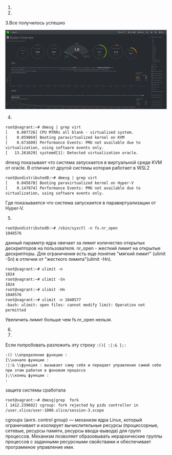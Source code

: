
1.
2.
3.Все получилось успешно

![Settings Window](https://github.com/whitebearumka/devops-netology/blob/main/Screenshot_11.png)

4.
```
root@vagrant:~# dmesg | grep virt
[    0.007726] CPU MTRRs all blank - virtualized system.
[    0.059869] Booting paravirtualized kernel on KVM
[    0.671609] Performance Events: PMU not available due to virtualization, using software events only.
[   13.261629] systemd[1]: Detected virtualization oracle.
```
dmesg показывает что система запускается в виртуальной среде KVM от oracle.
В отличии от другой системы которая работает в WSL2
```
root@undistributed8:~# dmesg | grep virt
[    0.045678] Booting paravirtualized kernel on Hyper-V
[    0.147874] Performance Events: PMU not available due to virtualization, using software events only.
```
Где показывается что система запускается в паравиртуализации от Hyper-V.

5.
```
root@undistributed8:~# /sbin/sysctl -n fs.nr_open
1048576
```
данный параметр ядра овечает за лимит количество открытых дескрипторов на пользователя. nr_open - жесткий лимит на открытые дескрипторы. 
Для ограничения есть еще понятие "мягкий лимит" (ulimit -Sn) в отличии от "жесткого лимита"(ulimit -Hn).
```
root@vagrant:~# ulimit -n
1024
root@vagrant:~# ulimit -Sn
1024
root@vagrant:~# ulimit -Hn
1048576
root@vagrant:~# ulimit -n 1048577
-bash: ulimit: open files: cannot modify limit: Operation not permitted
```
Увеличить лимит больше чем fs.nr_open нельзя.

6.



7.
Если попробовать разложить эту строку ``:(){ :|:& };:``
```
:() \\определение функции :
{\\начало функции :
:|:& \\функция : вызывает саму себя и передает управление самой себе при этом работая в фоновом процессе 
};\\конец функции :
:
```
защита системы сработала 
```
root@vagrant:~# dmesg|grep  fork
[ 1412.239602] cgroup: fork rejected by pids controller in /user.slice/user-1000.slice/session-3.scope
```
cgroups (англ. control group) — механизм ядра Linux, который ограничивает и изолирует вычислительные ресурсы (процессорные, сетевые, ресурсы памяти, ресурсы ввода-вывода) для групп процессов. Механизм позволяет образовывать иерархические группы процессов с заданными ресурсными свойствами и обеспечивает программное управление ими.


